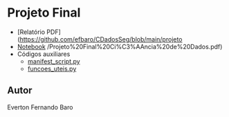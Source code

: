 # Projeto Final

- [Relatório PDF](https://github.com/efbaro/CDadosSeg/blob/main/projeto
- [Notebook](https://github.com/efbaro/CDadosSeg/blob/main/projeto/Projeto%20Final%20Ci%C3%AAncia%20de%20Dados.ipynb)
/Projeto%20Final%20Ci%C3%AAncia%20de%20Dados.pdf)
- Códigos auxiliares
  - [manifest_script.py](https://github.com/efbaro/CDadosSeg/blob/main/projeto/lib/manifest_script.py)
  - [funcoes_uteis.py](https://github.com/efbaro/CDadosSeg/blob/main/projeto/lib/funcoes_uteis.py)

## Autor

Everton Fernando Baro
